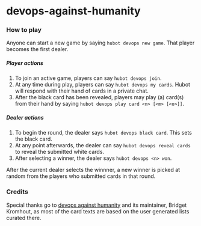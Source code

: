 # devops-against-humanity

### How to play
Anyone can start a new game by saying `hubot devops new game`.  That player becomes the first dealer.

##### Player actions
1. To join an active game, players can say `hubot devops join`.
1. At any time during play, players can say `hubot devops my cards`.  Hubot will respond with their hand of cards in a private chat.
1. After the black card has been revealed, players may play (a) card(s) from their hand by saying `hubot devops play card <n> [<m> [<o>]]`.

##### Dealer actions
1. To begin the round, the dealer says `hubot devops black card`.  This sets the black card.
1. At any point afterwards, the dealer can say `hubot devops reveal cards` to reveal the submitted white cards.
1. After selecting a winner, the dealer says `hubot devops <n> won`.

After the current dealer selects the winnner, a new winner is picked at random from the players who submitted cards in that round.

### Credits
Special thanks go to [devops against humanity](http://devopsagainsthumanity.com) and its maintainer, Bridget Kromhout, as most of the card texts are based on the user generated lists curated there.

